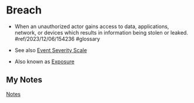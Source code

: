 # Breach
- When an unauthorized actor gains access to data, applications, network, or devices which results in information being stolen or leaked. #ref/2023/12/06/154236 #glossary 

- See also [Event Severity Scale](event-severity-scale.md)
- Also known as [Exposure](exposure.md)
## My Notes
[Notes](mynotes/breach-notes.md)
